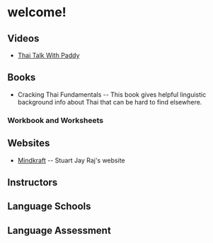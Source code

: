 # welcome!

## Videos
- [Thai Talk With Paddy](https://www.youtube.com/@ThaiTalkwithPaddy)

## Books
- Cracking Thai Fundamentals -- This book gives helpful linguistic background info about Thai that can be hard to find elsewhere.

### Workbook and Worksheets

## Websites
- [Mindkraft](https://mindkraft.me) -- Stuart Jay Raj's website

## Instructors

## Language Schools

## Language Assessment
